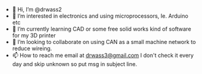 - 👋 Hi, I’m @drwass2
- 👀 I’m interested in electronics and using microprocessors, Ie. Arduino etc
- 🌱 I’m currently learning CAD or some free solid works kind of software for my 3D printer
- 💞️ I’m looking to collaborate on using CAN as a small machine network to reduce wireing.
- 📫 How to reach me email at drwass3@gmail.com   I don't check it every day and skip unknown so put msg in subject line.

